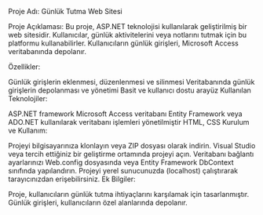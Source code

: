 Proje Adı: Günlük Tutma Web Sitesi

Proje Açıklaması:
Bu proje, ASP.NET teknolojisi kullanılarak geliştirilmiş bir web sitesidir. Kullanıcılar, günlük aktivitelerini veya notlarını tutmak için bu platformu kullanabilirler. Kullanıcıların günlük girişleri, Microsoft Access veritabanında depolanır.

Özellikler:

Günlük girişlerin eklenmesi, düzenlenmesi ve silinmesi
Veritabanında günlük girişlerin depolanması ve yönetimi
Basit ve kullanıcı dostu arayüz
Kullanılan Teknolojiler:

ASP.NET framework
Microsoft Access veritabanı
Entity Framework veya ADO.NET kullanılarak veritabanı işlemleri yönetilmiştir
HTML, CSS
Kurulum ve Kullanım:

Projeyi bilgisayarınıza klonlayın veya ZIP dosyası olarak indirin.
Visual Studio veya tercih ettiğiniz bir geliştirme ortamında projeyi açın.
Veritabanı bağlantı ayarlarınızı Web.config dosyasında veya Entity Framework DbContext sınıfında yapılandırın.
Projeyi yerel sunucunuzda (localhost) çalıştırarak tarayıcınızdan erişebilirsiniz.
Ek Bilgiler:

Proje, kullanıcıların günlük tutma ihtiyaçlarını karşılamak için tasarlanmıştır.
Günlük girişleri, kullanıcıların özel alanlarında depolanır.
